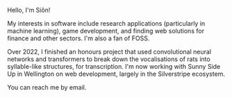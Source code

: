 Hello, I'm Siôn!

My interests in software include research applications (particularly in machine learning), game development, and finding web solutions for finance and other sectors. I'm also a fan of FOSS.

Over 2022, I finished an honours project that used convolutional neural networks and transformers to break down the vocalisations of rats into syllable-like structures, for transcription. I'm now working with Sunny Side Up in Wellington on web development, largely in the Silverstripe ecosystem.

You can reach me by email.
